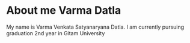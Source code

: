 # About me Varma Datla 
My name is Varma Venkata Satyanaryana Datla. I am currently pursuing graduation 2nd year in Gitam University